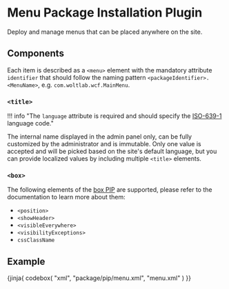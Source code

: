 # Menu Package Installation Plugin

Deploy and manage menus that can be placed anywhere on the site.

## Components

Each item is described as a `<menu>` element with the mandatory attribute `identifier` that should follow the naming pattern `<packageIdentifier>.<MenuName>`, e.g. `com.woltlab.wcf.MainMenu`.

### `<title>`

!!! info "The `language` attribute is required and should specify the [ISO-639-1](https://en.wikipedia.org/wiki/ISO_639-1) language code."

The internal name displayed in the admin panel only, can be fully customized by the administrator and is immutable. Only one value is accepted and will be picked based on the site's default language, but you can provide localized values by including multiple `<title>` elements.

### `<box>`

The following elements of the [box PIP](box.md) are supported, please refer to the documentation to learn more about them:

* `<position>`
* `<showHeader>`
* `<visibleEverywhere>`
* `<visibilityExceptions>`
* `cssClassName`

## Example

{jinja{ codebox(
    "xml",
    "package/pip/menu.xml",
    "menu.xml"
) }}
